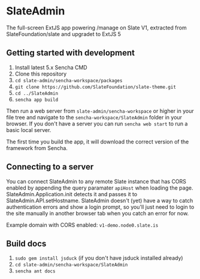 # SlateAdmin
The full-screen ExtJS app powering /manage on Slate V1, extracted from SlateFoundation/slate and upgradet to ExtJS 5

## Getting started with development
1. Install latest 5.x Sencha CMD
2. Clone this repository
3. `cd slate-admin/sencha-workspace/packages`
4. `git clone https://github.com/SlateFoundation/slate-theme.git`
5. `cd ../SlateAdmin`
6. `sencha app build`

Then run a web server from `slate-admin/sencha-workspace` or higher in your file tree and navigate to the
`sencha-workspace/SlateAdmin` folder in your browser. If you don't have a server you can run `sencha web start`
to run a basic local server.

The first time you build the app, it will download the correct version of the framework from Sencha.

## Connecting to a server
You can connect SlateAdmin to any remote Slate instance that has CORS enabled by appending the query
paramater `apiHost` when loading the page. SlateAdmin.Application.init detects it and passes it
to SlateAdmin.API.setHostname. SlateAdmin doesn't (yet) have a way to catch authentication errors
and show a login prompt, so you'll just need to login to the site manually in another browser tab
when you catch an error for now.

Example domain with CORS enabled: `v1-demo.node0.slate.is`

## Build docs
1. `sudo gem install jsduck` (if you don't have jsduck installed already)
2. `cd slate-admin/sencha-workspace/SlateAdmin`
3. `sencha ant docs`
